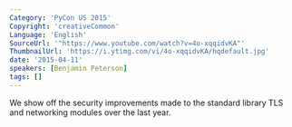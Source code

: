 ```yaml
---
Category: 'PyCon US 2015'
Copyright: 'creativeCommon'
Language: 'English'
SourceUrl: '"https://www.youtube.com/watch?v=4o-xqqidvKA"'
ThumbnailUrl: 'https://i.ytimg.com/vi/4o-xqqidvKA/hqdefault.jpg'
date: '2015-04-11'
speakers: [Benjamin Peterson]
tags: []
---
```

We show off the security improvements made to the standard library TLS
and networking modules over the last year.